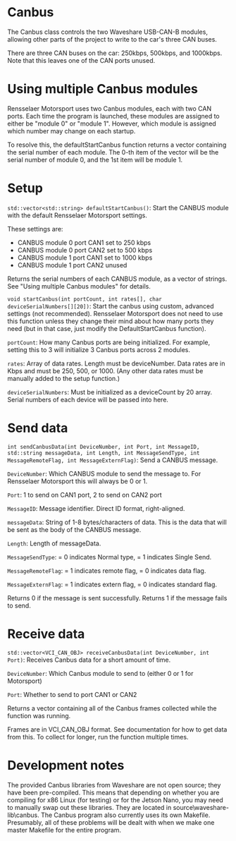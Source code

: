 # Canbus

The Canbus class controls the two Waveshare USB-CAN-B modules, allowing other parts of the project to write to the car's three CAN buses. 

There are three CAN buses on the car: 250kbps, 500kbps, and 1000kbps. Note that this leaves one of the CAN ports unused. 

# Using multiple Canbus modules
Rensselaer Motorsport uses two Canbus modules, each with two CAN ports. Each time the program is launched, these modules are assigned to either be "module 0" or "module 1". However, which module is assigned which number may change on each startup.

To resolve this, the defaultStartCanbus function returns a vector containing the serial number of each module. The 0-th item of the vector will be the serial number of module 0, and the 1st item will be module 1.


# Setup
`std::vector<std::string> defaultStartCanbus()`: Start the CANBUS module with the default Rensselaer Motorsport settings. 

These settings are: 
- CANBUS module 0 port CAN1 set to 250 kbps
- CANBUS module 0 port CAN2 set to 500 kbps
- CANBUS module 1 port CAN1 set to 1000 kbps
- CANBUS module 1 port CAN2 unused

Returns the serial numbers of each CANBUS module, as a vector of strings. See "Using multiple Canbus modules" for details. 



`void startCanbus(int portCount, int rates[], char deviceSerialNumbers[][20])`: Start the canbus using custom, advanced settings (not recommended). Rensselaer Motorsport does not need to use this function unless they change their mind about how many ports they need (but in that case, just modify the DefaultStartCanbus function). 

`portCount`: How many Canbus ports are being initialized. For example, setting this to 3 will initialize 3 Canbus ports across 2 modules.

`rates`: Array of data rates. Length must be deviceNumber.
Data rates are in Kbps and must be 250, 500, or 1000. (Any other data rates must be manually added to the setup function.)

`deviceSerialNumbers`: Must be initialized as a deviceCount by 20 array. Serial numbers of each device will be passed into here. 



# Send data
`int sendCanbusData(int DeviceNumber, int Port, int MessageID, std::string messageData, int Length, int MessageSendType, int MessageRemoteFlag, int MessageExternFlag)`: Send a CANBUS message. 

`DeviceNumber`: Which CANBUS module to send the message to. For Rensselaer Motorsport this will always be 0 or 1. 

`Port`: 1 to send on CAN1 port, 2 to send on CAN2 port

`MessageID`: Message identifier. Direct ID format, right-aligned.

`messageData`: String of 1-8 bytes/characters of data. This is the data that will be sent as the body of the CANBUS message. 

`Length`: Length of messageData.

`MessageSendType`: = 0 indicates Normal type, = 1 indicates Single Send.

`MessageRemoteFlag`: = 1 indicates remote flag, = 0 indicates data flag.

`MessageExternFlag`: = 1 indicates extern flag, = 0 indicates standard flag.

Returns 0 if the message is sent successfully. Returns 1 if the message fails to send. 



# Receive data
`std::vector<VCI_CAN_OBJ> receiveCanbusData(int DeviceNumber, int Port)`: Receives Canbus data for a short amount of time.

`DeviceNumber`: Which Canbus module to send to (either 0 or 1 for Motorsport)

`Port`: Whether to send to port CAN1 or CAN2 

Returns a vector containing all of the Canbus frames collected while the function was running. 

Frames are in VCI_CAN_OBJ format. See documentation for how to get data from this. 
To collect for longer, run the function multiple times. 



# Development notes

The provided Canbus libraries from Waveshare are not open source; they have been pre-compiled. This means that depending on whether you are compiling for x86 Linux (for testing) or for the Jetson Nano, you may need to manually swap out these libraries. They are located in source\waveshare-lib\canbus. The Canbus program also currently uses its own Makefile. Presumably, all of these problems will be dealt with when we make one master Makefile for the entire program.